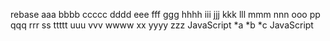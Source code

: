 rebase
aaa bbbb ccccc dddd eee fff ggg  hhhh iii jjj kkk lll mmm nnn ooo pp qqq rrr ss ttttt uuu vvv wwww xx yyyy zzz
JavaScript
*a
*b
*c
JavaScript
